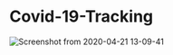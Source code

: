 # Covid-19-Tracking
![Screenshot from 2020-04-21 13-09-41](https://user-images.githubusercontent.com/21190340/79839267-e1ec8880-83d1-11ea-9f09-aa402b5c6ee7.png)
